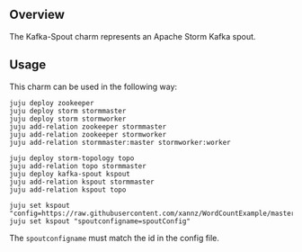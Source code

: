 Overview
--------

The Kafka-Spout charm represents an Apache Storm Kafka spout. 
 
Usage
-----

This charm can be used in the following way:

```
juju deploy zookeeper
juju deploy storm stormmaster
juju deploy storm stormworker
juju add-relation zookeeper stormmaster
juju add-relation zookeeper stormworker
juju add-relation stormmaster:master stormworker:worker

juju deploy storm-topology topo
juju add-relation topo stormmaster
juju deploy kafka-spout kspout
juju add-relation kspout stormmaster
juju add-relation kspout topo

juju set kspout "config=https://raw.githubusercontent.com/xannz/WordCountExample/master/kafkaconfig.yaml"
juju set kspout "spoutconfigname=spoutConfig"
```

The `spoutconfigname` must match the id in the config file.

